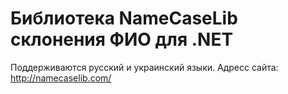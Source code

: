 Библиотека NameCaseLib склонения ФИО для .NET
==================

Поддерживаются русский и украинский языки.
Адресс сайта: http://namecaselib.com/